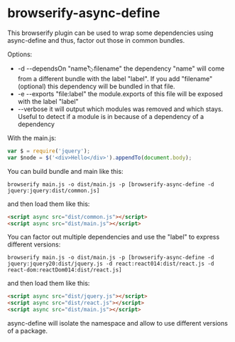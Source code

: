browserify-async-define
=======================
This browserify plugin can be used to wrap some dependencies using async-define and thus, factor out those in common bundles.

Options:
*  -d --dependsOn "name:label:filename" the dependency "name" will come from a different bundle with the label "label". If you add "filename" (optional) this dependency will be bundled in that file.
*  -e --exports "file:label" the module.exports of this file will be exposed with the label "label"
*  --verbose it will output which modules was removed and which stays. Useful to detect if a module is in because of a dependency of a dependency

With the main.js:
```js
var $ = require('jquery');
var $node = $('<div>Hello</div>').appendTo(document.body);
```
You can build bundle and main like this:
```
browserify main.js -o dist/main.js -p [browserify-async-define -d jquery:jquery:dist/common.js]
```

and then load them like this:
```html
<script async src="dist/common.js"></script>
<script async src="dist/main.js"></script>
```

You can factor out multiple dependencies and use the "label" to express different versions:
```
browserify main.js -o dist/main.js -p [browserify-async-define -d jquery:jquery20:dist/jquery.js -d react:react014:dist/react.js -d react-dom:reactDom014:dist/react.js]
```
and then load them like this:
```html
<script async src="dist/jquery.js"></script>
<script async src="dist/react.js"></script>
<script async src="dist/main.js"></script>
```

async-define will isolate the namespace and allow to use different versions of a package. 
